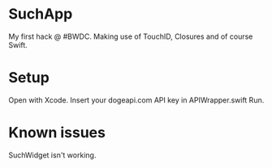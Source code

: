 SuchApp
=======

My first hack @ #BWDC. Making use of TouchID, Closures and of course Swift.

Setup
=======

Open with Xcode.
Insert your dogeapi.com API key in APIWrapper.swift
Run.

Known issues
=======

SuchWidget isn't working.